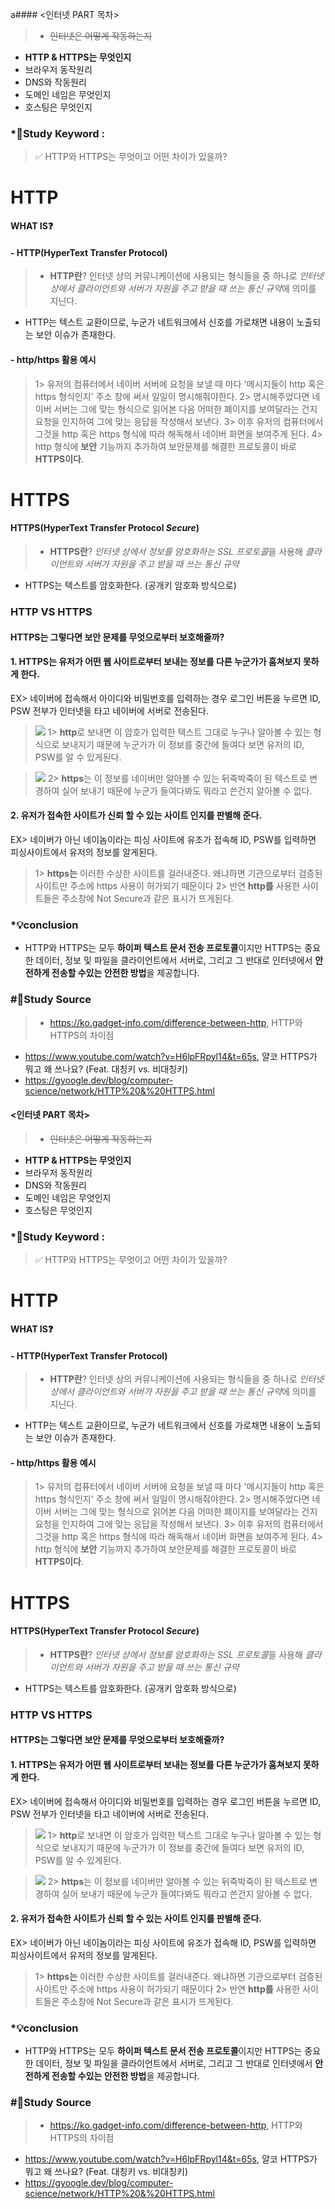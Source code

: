 a#### <인터넷 PART 목차>

> - ~~인터넷은 어떻게 작동하는지~~

- **HTTP & HTTPS는 무엇인지**
- 브라우저 동작원리
- DNS와 작동원리
- 도메인 네임은 무엇인지
- 호스팅은 무엇인지

### \*🔐Study Keyword :

> ✅ HTTP와 HTTPS는 무엇이고 어떤 차이가 있을까?

# HTTP

**WHAT IS❓**

#### - HTTP(HyperText Transfer Protocol)

> - **HTTP란**? 인터넷 상의 커뮤니케이션에 사용되는 형식들을 중 하나로 *인터넷 상에서 클라이언트와 서버가 자원을 주고 받을 때 쓰는 통신 규약*에 의미를 지닌다.

- HTTP는 텍스트 교환이므로, 누군가 네트워크에서 신호를 가로채면 내용이 노출되는 보안 이슈가 존재한다.

#### - http/https 활용 예시

> 1> 유저의 컴퓨터에서 네이버 서버에 요청을 보낼 때 마다 '메시지들이 http 혹은 https 형식인지' 주소 창에 써서 일일이 명시해줘야한다.
> 2> 명시해주었다면 네이버 서버는 그에 맞는 형식으로 읽어본 다음 어떠한 폐이지를 보여달라는 건지 요청을 인지하여 그에 맞는 응답을 작성해서 보낸다.
> 3> 이후 유저의 컴퓨터에서 그것을 http 혹은 https 형식에 따라 해독해서 네이버 화면을 보여주게 된다.
> 4> http 형식에 **보안** 기능까지 추가하여 보안문제를 해결한 프로토콜이 바로 **HTTPS이다**.

# HTTPS

#### HTTPS(HyperText Transfer Protocol _Secure_)

> - **HTTPS란**? *인터넷 상에서 정보를 암호화하는 SSL 프로토콜*을 사용해 _클라이언트와 서버가 자원을 주고 받을 때 쓰는 통신 규약_

- HTTPS는 텍스트를 암호화한다. (공개키 암호화 방식으로)

### HTTP VS HTTPS

#### HTTPS는 그렇다면 보안 문제를 무엇으로부터 보호해줄까?

#### 1. HTTPS는 유저가 어떤 웹 사이트로부터 보내는 정보를 다른 누군가가 훔쳐보지 못하게 한다.

EX> 네이버에 접속해서 아이디와 비밀번호를 입력하는 경우 로그인 버튼을 누르면 ID, PSW 전부가 인터넷을 타고 네이버에 서버로 전송된다.

> ![](https://images.velog.io/images/minj9_6/post/6370e462-d96b-4be9-a5e2-ee5c1b2869cd/image.png)
> 1> **http**로 보내면 이 암호가 입력한 텍스트 그대로 누구나 알아볼 수 있는 형식으로 보내지기 때문에 누군가가 이 정보를 중간에 들여다 보면 유저의 ID, PSW를 알 수 있게된다.

> ![](https://images.velog.io/images/minj9_6/post/4d320d60-b38f-4945-9828-4b46c8b695d7/image.png)
> 2> **https**는 이 정보를 네이버만 알아볼 수 있는 뒤죽박죽이 된 텍스트로 변경하여 실어 보내기 때문에 누군가 들여다봐도 뭐라고 쓴건지 알아볼 수 없다.

#### 2. 유저가 접속한 사이트가 신뢰 할 수 있는 사이트 인지를 판별해 준다.

EX> 네이버가 아닌 네이놈이라는 피싱 사이트에 유조가 접속해 ID, PSW를 입력하면 피싱사이트에서 유저의 정보를 알게된다.

> 1> **https는** 이러한 수상한 사이트를 걸러내준다. 왜냐하면 기관으로부터 검증된 사이트만 주소에 https 사용이 허가되기 때문이다
> 2> 반연 **http를** 사용한 사이트들은 주소창에 Not Secure과 같은 표시가 뜨게된다.

### \*💡conclusion

>

- HTTP와 HTTPS는 모두 **하이퍼 텍스트 문서 전송 프로토콜**이지만 HTTPS는 중요한 데이터, 정보 및 파일을 클라이언트에서 서버로, 그리고 그 반대로 인터넷에서 **안전하게 전송할 수있는 안전한 방법**을 제공합니다.

### #📑Study Source

> - https://ko.gadget-info.com/difference-between-http, HTTP와 HTTPS의 차이점

- https://www.youtube.com/watch?v=H6lpFRpyl14&t=65s, 얄코 HTTPS가 뭐고 왜 쓰나요? (Feat. 대칭키 vs. 비대칭키)
- https://gyoogle.dev/blog/computer-science/network/HTTP%20&%20HTTPS.html

#### <인터넷 PART 목차>

> - ~~인터넷은 어떻게 작동하는지~~

- **HTTP & HTTPS는 무엇인지**
- 브라우저 동작원리
- DNS와 작동원리
- 도메인 네임은 무엇인지
- 호스팅은 무엇인지

### \*🔐Study Keyword :

> ✅ HTTP와 HTTPS는 무엇이고 어떤 차이가 있을까?

# HTTP

**WHAT IS❓**

#### - HTTP(HyperText Transfer Protocol)

> - **HTTP란**? 인터넷 상의 커뮤니케이션에 사용되는 형식들을 중 하나로 *인터넷 상에서 클라이언트와 서버가 자원을 주고 받을 때 쓰는 통신 규약*에 의미를 지닌다.

- HTTP는 텍스트 교환이므로, 누군가 네트워크에서 신호를 가로채면 내용이 노출되는 보안 이슈가 존재한다.

#### - http/https 활용 예시

> 1> 유저의 컴퓨터에서 네이버 서버에 요청을 보낼 때 마다 '메시지들이 http 혹은 https 형식인지' 주소 창에 써서 일일이 명시해줘야한다.
> 2> 명시해주었다면 네이버 서버는 그에 맞는 형식으로 읽어본 다음 어떠한 폐이지를 보여달라는 건지 요청을 인지하여 그에 맞는 응답을 작성해서 보낸다.
> 3> 이후 유저의 컴퓨터에서 그것을 http 혹은 https 형식에 따라 해독해서 네이버 화면을 보여주게 된다.
> 4> http 형식에 **보안** 기능까지 추가하여 보안문제를 해결한 프로토콜이 바로 **HTTPS이다**.

# HTTPS

#### HTTPS(HyperText Transfer Protocol _Secure_)

> - **HTTPS란**? *인터넷 상에서 정보를 암호화하는 SSL 프로토콜*을 사용해 _클라이언트와 서버가 자원을 주고 받을 때 쓰는 통신 규약_

- HTTPS는 텍스트를 암호화한다. (공개키 암호화 방식으로)

### HTTP VS HTTPS

#### HTTPS는 그렇다면 보안 문제를 무엇으로부터 보호해줄까?

#### 1. HTTPS는 유저가 어떤 웹 사이트로부터 보내는 정보를 다른 누군가가 훔쳐보지 못하게 한다.

EX> 네이버에 접속해서 아이디와 비밀번호를 입력하는 경우 로그인 버튼을 누르면 ID, PSW 전부가 인터넷을 타고 네이버에 서버로 전송된다.

> ![](https://images.velog.io/images/minj9_6/post/6370e462-d96b-4be9-a5e2-ee5c1b2869cd/image.png)
> 1> **http**로 보내면 이 암호가 입력한 텍스트 그대로 누구나 알아볼 수 있는 형식으로 보내지기 때문에 누군가가 이 정보를 중간에 들여다 보면 유저의 ID, PSW를 알 수 있게된다.

> ![](https://images.velog.io/images/minj9_6/post/4d320d60-b38f-4945-9828-4b46c8b695d7/image.png)
> 2> **https**는 이 정보를 네이버만 알아볼 수 있는 뒤죽박죽이 된 텍스트로 변경하여 실어 보내기 때문에 누군가 들여다봐도 뭐라고 쓴건지 알아볼 수 없다.

#### 2. 유저가 접속한 사이트가 신뢰 할 수 있는 사이트 인지를 판별해 준다.

EX> 네이버가 아닌 네이놈이라는 피싱 사이트에 유조가 접속해 ID, PSW를 입력하면 피싱사이트에서 유저의 정보를 알게된다.

> 1> **https는** 이러한 수상한 사이트를 걸러내준다. 왜냐하면 기관으로부터 검증된 사이트만 주소에 https 사용이 허가되기 때문이다
> 2> 반연 **http를** 사용한 사이트들은 주소창에 Not Secure과 같은 표시가 뜨게된다.

### \*💡conclusion

>

- HTTP와 HTTPS는 모두 **하이퍼 텍스트 문서 전송 프로토콜**이지만 HTTPS는 중요한 데이터, 정보 및 파일을 클라이언트에서 서버로, 그리고 그 반대로 인터넷에서 **안전하게 전송할 수있는 안전한 방법**을 제공합니다.

### #📑Study Source

> - https://ko.gadget-info.com/difference-between-http, HTTP와 HTTPS의 차이점

- https://www.youtube.com/watch?v=H6lpFRpyl14&t=65s, 얄코 HTTPS가 뭐고 왜 쓰나요? (Feat. 대칭키 vs. 비대칭키)
- https://gyoogle.dev/blog/computer-science/network/HTTP%20&%20HTTPS.html

